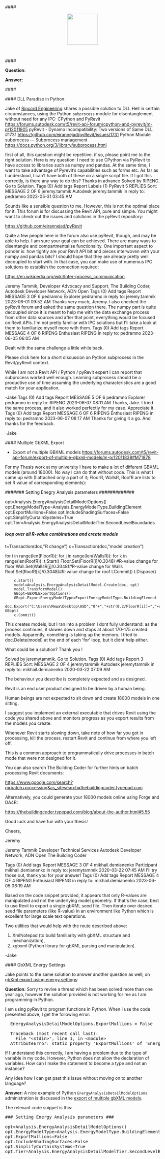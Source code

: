 <head>
<meta http-equiv="Content-Type" content="text/html; charset=utf-8">
<link rel="stylesheet" type="text/css" href="bc.css">
<script src="https://cdn.rawgit.com/google/code-prettify/master/loader/run_prettify.js" type="text/javascript"></script>
</head>

<!---

- [Ripcord Engineering](https://forums.autodesk.com/t5/user/viewprofilepage/user-id/3926242) shares
  a possible solution to DLL Hell in certain circumstances, using the Python `subprocess` module for disentanglement without need for any IPC:
  CPython and PyRevit
  https://forums.autodesk.com/t5/revit-api-forum/cpython-and-pyrevit/m-p/12011805
  pyRevit - Dynamo Incompatibility: Two versions of Same DLL #1731
  https://github.com/eirannejad/pyRevit/issues/1731
  Python Module subprocess — Subprocess management
  https://docs.python.org/3/library/subprocess.html

- Export of multiple GBXML models
  https://forums.autodesk.com/t5/revit-api-forum/export-of-multiple-gbxml-models/m-p/12011838#M71878

- gbXml export using energy settings
  https://forums.autodesk.com/t5/revit-api-forum/gbxml-export-using-energy-settings/m-p/12011894#M71881

twitter:

 with the @AutodeskRevit #RevitAPI #BIM @DynamoBIM @AutodeskAPS

&ndash; ...

linkedin 1:

#BIM #DynamoBIM #AutodeskAPS #Revit #API #IFC #SDK #Autodesk #AEC #adsk

the [Revit API discussion forum](http://forums.autodesk.com/t5/revit-api-forum/bd-p/160) thread

<center>
<img src="img/" alt="" title="" width="600"/>
<p style="font-size: 80%; font-style:italic"></p>
</center>

-->

###

####<a name="2"></a>

<center>
<img src="img/.png" alt="" title="" width="100"/>
</center>




<pre class="prettyprint">

</pre>



####<a name="3"></a>

**Question:**

**Answer:**

####<a name="4"></a>

####<a name="4"></a> DLL Paradise in Python

Jake of [Ripcord Engineering](https://forums.autodesk.com/t5/user/viewprofilepage/user-id/3926242) shares
a possible solution to DLL Hell in certain circumstances, using the Python `subprocess` module for disentanglement without need for any IPC:
CPython and PyRevit
https://forums.autodesk.com/t5/revit-api-forum/cpython-and-pyrevit/m-p/12011805
pyRevit - Dynamo Incompatibility: Two versions of Same DLL #1731
https://github.com/eirannejad/pyRevit/issues/1731
Python Module subprocess — Subprocess management
https://docs.python.org/3/library/subprocess.html


first of all, this question might be repetitive. if so, please point me to the right solution.
Here is my question: I need to use CPython via PyRevit to have access to libraries such as numpy and pandas. At the same time, I want to take advantage of Pyrevit’s capabilities such as forms etc. As far as I understood, I can’t have both of these on a single script file. If I got this correctly, is there any way to do this?
Thanks in advance
 Solved by RIPENG. Go to Solution.
Tags (0)
Add tags
Report
Labels (1)
PyRevit
5 REPLIES
Sort:
MESSAGE 2 OF 6
jeremy.tammik
  Autodesk jeremy.tammik  in reply to: pedramno
‎2023-05-31 03:45 AM

Sounds like a sensible question to me. However, this is not the optimal place for it. This forum is for discussing the Revit API, pure and simple. You might want to check out the issues and solutions in the pyRevit repository:

https://github.com/eirannejad/pyRevit

Quite a few people here in the forum also use pyRevit, though, and may be able to help. I am sure your goal can be achieved. There are many ways to disentangle and compartmentalise functionality. One important aspect to ponder is: how tightly are your Revit API bit and pieces interwoven with your numpy and pandas bits? I should hope that they are already pretty well decoupled to start with. In that case, you can make use of numerous IPC solutions to establish the connection required:

https://en.wikipedia.org/wiki/Inter-process_communication

Jeremy Tammik,  Developer Advocacy and Support, The Building Coder, Autodesk Developer Network, ADN Open
Tags (0)
Add tags
Report
MESSAGE 3 OF 6
pedramno
  Explorer pedramno  in reply to: jeremy.tammik
‎2023-06-01 09:52 AM
Thanks very much, Jeremy. I also checked the pyRevit forum and asked the same question there. The numpy part is quite decoupled since it is meant to help me with the data exchange process from other data sources and after that point, everything would be focused on Revit APIs. I'm not pretty familiar with IPC solutions but I'll take a look at them to familiarize myself more with them.
Tags (0)
Add tags
Report
MESSAGE 4 OF 6
RIPENG
  Enthusiast RIPENG  in reply to: pedramno
‎2023-06-05 06:05 AM

Dealt with the same challenge a little while back.

Please click here for a short discussion on Python subprocess in the Revit/pyRevit context.

While I am not a Revit API / Python / pyRevit expert I can report that subprocess worked well enough. Learning subprocess should be a productive use of time assuming the underlying characteristics are a good match for your application.

-Jake
Tags (0)
Add tags
Report
MESSAGE 5 OF 6
pedramno
  Explorer pedramno  in reply to: RIPENG
‎2023-06-07 08:11 AM
Thanks, Jake. I tried the same process, and it also worked perfectly for my case. Appreciate it.
Tags (0)
Add tags
Report
MESSAGE 6 OF 6
RIPENG
  Enthusiast RIPENG  in reply to: pedramno
‎2023-06-07 08:17 AM
Thanks for giving it a go. And thanks for the feedback.

-Jake

####<a name="4"></a> Multiple GbXML Export

- Export of multiple GBXML models
https://forums.autodesk.com/t5/revit-api-forum/export-of-multiple-gbxml-models/m-p/12011838#M71878


For my Thesis work at my university I have to make a lot of different GBXML models (around 18000). No way I can do that without code.
This is what I came up with (I attached only a part of it; FloorR, WallsR, RoofR are lists to set R value of corresponding elements):

####### Setting Enegry Analysis parameters  #############

opt=Analysis.EnergyAnalysisDetailModelOptions()
opt.EnergyModelType=Analysis.EnergyModelType.BuildingElement
opt.ExportMullions=False
opt.IncludeShadingSurfaces=False
opt.SimplifyCurtainSystems=True
opt.Tier=Analysis.EnergyAnalysisDetailModelTier.SecondLevelBoundaries



##### loop over all R-value combinations and create models    ####################

t=Transaction(doc,"R change")
c=Transaction(doc,"model creation")

for i in range(len(FloorR)):
    for j in range(len(WallsR)):
      for k in range(len(RoofR)):
        t.Start()
        Floor.Set(FloorR[i]/0.3048)  #R-value change for floor
        Wall.Set(WallsR[j]/0.3048)#R-value change for Walls
        Roof.Set(RoofR[k]/0.3048)#R-value change for roof
        t.Commit()
        t.Dispose()

        c.Start()
        model=Analysis.EnergyAnalysisDetailModel.Create(doc, opt)
        model.TransformModel()
        GBopt=GBXMLExportOptions()
        GBopt.ExportEnergyModelType=ExportEnergyModelType.BuildingElement
        doc.Export("C:\Users\Миша\Desktop\ASD","0"+","+str(0.2/FloorR[i])+","+str(0.3/WallsR[j])+","+str(0.3/RoofR[k]), GBopt)
        c.Commit()


This creates models, but I ran into a problem I dont fully understand: as the process continues, it slowes down and stops at about 170-175 created models. Apparently, comething is taking up the memory. I tried to doc.Delete(model) at the end of each 'for' loop, but it didnt help either.

What could be a solution?
Thank you !

 Solved by jeremytammik. Go to Solution.
Tags (0)
Add tags
Report
3 REPLIES
Sort:
MESSAGE 2 OF 4
jeremytammik
  Autodesk jeremytammik  in reply to: mikhail.demianenko
‎2020-03-22 07:09 AM

The behaviour you describe is completely expected and as designed.

Revit is an end user product designed to be driven by a human being.

Human beings are not expected to sit down and create 18000 models in one sitting.

I suggest you implement an external executable that drives Revit using the code you shared above and monitors progress as you export results from the models you create.

Whenever Revit starts slowing down, take note of how far you got in processing, kill the process, restart Revit and continue from where you left off.

This is a common approach to programmatically drive processes in batch mode that were not designed for it.

You can also search The Building Coder for further hints on batch processing Revit documents:

https://www.google.com/search?q=batch+processing&as_sitesearch=thebuildingcoder.typepad.com

Alternatively, you could generate your 18000 models online using Forge and DA4R:

https://thebuildingcoder.typepad.com/blog/about-the-author.html#5.55

Good luck and have fun with your thesis!

Cheers,

Jeremy



Jeremy Tammik
Developer Technical Services
Autodesk Developer Network, ADN Open
The Building Coder

Tags (0)
Add tags
Report
MESSAGE 3 OF 4
mikhail.demianenko
  Participant mikhail.demianenko  in reply to: jeremytammik
‎2020-03-22 07:45 AM
I'll try those out, thank you for your answer!
Tags (0)
Add tags
Report
MESSAGE 4 OF 4
RIPENG
  Enthusiast RIPENG  in reply to: mikhail.demianenko
‎2023-06-05 06:19 AM

Based on the code snippet provided, it appears that only R-values are manipulated and not the underlying model geometry. If that's the case, best to use Revit to export a single gbXML seed file. Then iterate over desired seed file parameters (like R-value) in an environment like Python which is excellent for large scale text operations.

Two utilities that would help with the route described above:
1. XmlNotepad (to build familiarity with gbXML structure and mechanization),
2. xgbxml (Python library for gbXML parsing and manipulation).

-Jake


####<a name="4"></a> GbXML Energy Settings

Jake points to the same solution to answer another question as well,
on [gbXml export using energy settings](https://forums.autodesk.com/t5/revit-api-forum/gbxml-export-using-energy-settings/m-p/12011894):

**Question:** Sorry to revive a thread which has been solved more than one year ago, however the solution provided is not working for me as I am programming in Python.

I am using pyRevit to program functions in Python.
When I use the code presented above, I get the following error:

<pre>
  EnergyAnalysisDetailModelOptions.ExportMullions = False

  Traceback (most recent call last):
    File "&lt;stdin&gt;", line 1, in &lt;module&gt;
  AttributeError: static property 'ExportMullions' of 'EnergyAnalysisDetailModelOptions' can only be assigned to through a type, not an instance
</pre>

If I understand this correctly, I am having a problem due to the type of variable in my code.
However, Python does not allow the declaration of variables.
How can I make the statement to become a type and not an instance?

Any idea how I can get past this issue without moving on to another language?

**Answer:** A nice example of Python `EnergyAnalysisDetailModelOptions` administration is discussed in
the [export of multiple gbXML models](https://forums.autodesk.com/t5/revit-api-forum/export-of-multiple-gbxml-models/m-p/9392003).

The relevant code snippet is this:

<pre class="prettyprint">
### Setting Energy Analysis parameters ###

opt=Analysis.EnergyAnalysisDetailModelOptions()
opt.EnergyModelType=Analysis.EnergyModelType.BuildingElement
opt.ExportMullions=False
opt.IncludeShadingSurfaces=False
opt.SimplifyCurtainSystems=True
opt.Tier=Analysis.EnergyAnalysisDetailModelTier.SecondLevelBoundaries
</pre>
